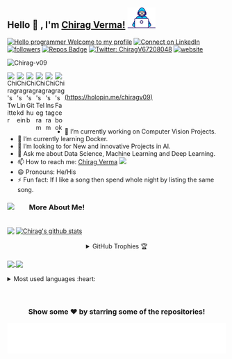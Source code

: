 ## Hello 👋 , I'm [Chirag Verma!](https://chiragverma.zyrosite.com/) <img src="https://github.com/Chirag-v09/Chirag-v09/blob/master/Developer.gif" width="65px">

[![Hello programmer Welcome to my profile](https://img.shields.io/badge/Hello,Programmer!-Welcome<3-orange.svg?style=flat&logo=github)](https://github.com/Chirag-v09) <!-- [![Profile](https://Visitor-badge.glitch.me/badge?page_id=Chirag-v09.profileviews-badge)](https://github.com/Chirag-v09) --> [![Connect on LinkedIn](https://img.shields.io/badge/--linkedin?label=LinkedIn&logo=LinkedIn&style=social)](https://www.linkedin.com/in/chirag-v09/) [![followers](https://img.shields.io/github/followers/Chirag-v09?style=social)](https://github.com/Chirag-v09?tab=followers) [![Repos Badge](https://badges.pufler.dev/repos/Chirag-v09)](https://github.com/Chirag-v09?tab=repositories) [![Twitter: ChiragV67208048](https://img.shields.io/twitter/follow/ChiragV67208048?style=social)](https://twitter.com/ChiragV67208048) [![website](https://img.shields.io/badge/PortfolioWebsite-chiragverma.zyrosite.com-2648ff?style=flat-square&logo=google-chrome)](https://chiragverma.zyrosite.com/)
<p align="left"> <img src="https://komarev.com/ghpvc/?username=Chirag-v09&label=Views&color=blue&style=plastic" alt="Chirag-v09" /> </p>

<a href="https://twitter.com/ChiragV67208048">
  <img align="left" alt="Chirag's Twitter" width="22px" src="https://cdn.jsdelivr.net/npm/simple-icons@v3/icons/twitter.svg" />
</a>
<a href="https://www.linkedin.com/in/chirag-verma-205005159/">
  <img align="left" alt="Chirag's Linkdein" width="22px" src="https://cdn.jsdelivr.net/npm/simple-icons@v3/icons/linkedin.svg" />
</a>
<a href="https://github.com/Chirag-v09">
  <img align="left" alt="Chirag's Github" width="22px" src="https://cdn.jsdelivr.net/npm/simple-icons@v3/icons/github.svg" />
</a>
<a href="https://t.me/Chiragv09">
  <img align="left" alt="Chirag's Telegram" width="22px" src="https://cdn.jsdelivr.net/npm/simple-icons@v3/icons/telegram.svg" />
</a>
<a href="https://www.instagram.com/chirag_v09/">
  <img align="left" alt="Chirag's Instagram" width="22px" src="https://cdn.jsdelivr.net/npm/simple-icons@v3/icons/instagram.svg" />
</a>
<a href="https://www.facebook.com/chiragverma09/">
  <img align="left" alt="Chirag's Facebook" width="22px" src="https://cdn.jsdelivr.net/npm/simple-icons@v3/icons/facebook.svg" />
</a>

<br/>
<br/>

<!-- [![@chiragv09's Holopin board](https://holopin.me/chiragv09)](https://holopin.io/@chiragv09) -->
[(https://holopin.me/chiragv09)](https://holopin.io/@chiragv09)

<br/>
<br/>

<!--
**Chirag-v09/Chirag-v09** is a ✨ _special_ ✨ repository because its `README.md` (this file) appears on your GitHub profile. -->

- 🔭 I’m currently working on Computer Vision Projects.
- 🌱 I’m currently learning Docker.
- 👯 I’m looking to for New and innovative Projects in AI.
- 💬 Ask me about Data Science, Machine Learning and Deep Learning.
- 📫 How to reach me: <a href="https://www.linkedin.com/in/chirag-verma-205005159/">Chirag Verma</a> <a href="mailto:cv091998@gmail.com"> <img src="https://img.icons8.com/fluent/48/000000/gmail.png" width="22px"/></a>
- 😄 Pronouns: He/His
- ⚡ Fun fact: If I like a song then spend whole night by listing the same song.
<!-- - 🤔 I’m looking for help with Docker. -->

<h3>More About Me! <img align='left' img src="https://media.giphy.com/media/26n7b7PjSOZJwVCmY/giphy.gif" width="50"></h3>
<br>


<!-- [![GitHub Chirag-v09](https://img.shields.io/github/followers/Chirag-v09?label=follow&style=social)](https://github.com/Chirag-v09) -->
<!-- [![Linkedin: chirag verma 205005159](https://img.shields.io/badge/-chirag-verma-205005159-blue?style=flat-square&logo=Linkedin&logoColor=white&link=https://www.linkedin.com/in/chirag-verma-205005159/)](https://www.linkedin.com/in/chirag-verma-205005159/) -->



<img align="center" src="https://github-readme-streak-stats.herokuapp.com/?user=Chirag-v09&theme=dark&custom_title=streak-stats&hide_border=true&layout=compact" />

<a href="https://github.com/Chirag-v09">
 <img align="center" src="https://github-readme-stats.vercel.app/api?username=Chirag-v09&show_icons=true&theme=dark&line_height=27" alt="Chirag's github stats"/>
</a>

<br>
<br>

<details align="center">
  <summary>GitHub Trophies 🏆</summary>
<p align="center">
  <a href="https://github.com/ryo-ma/github-profile-trophy" target="_blank">
    <img src="https://github-profile-trophy.vercel.app/?username=Chirag-v09&theme=juicyfresh&layout=compact&title_color=00FF00"/>
  </a>
</p>
</details>

<br>
<a href="https://github.com/Chirag-v09/Sign-Language-Detection">
  <img align="center" src="https://github-readme-stats.vercel.app/api/pin/?username=Chirag-v09&repo=Sign-Language-Detection&theme=dark" />
</a>
<a href="https://github.com/Chirag-v09/Video-Classification">
  <img align="center" src="https://github-readme-stats.vercel.app/api/pin/?username=Chirag-v09&repo=Video-Classification&theme=dark" />
</a>

<br>
<br>

<details>
  <summary>Most used languages :heart: </summary>

<p><img align="left" src="https://github-readme-stats.vercel.app/api/top-langs/?username=Chirag-v09&title_color=FF69B4&custom_title=Most Used Languages :D &layout=compact&theme=highcontrast&langs_count=10" alt="kushal997-das" /></p>
</details> <br>
<br>


<div align="center">

### Show some ❤️ by starring some of the repositories!

</div>

<img align='center'  height="70" alt="Thanks" width="100%" src="https://github.com/Chirag-v09/Chirag-v09/blob/master/marquee.svg"/>
